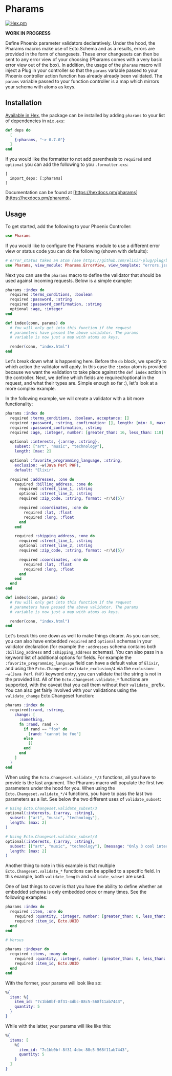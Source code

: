 # Pharams

[![Hex.pm](https://img.shields.io/hexpm/v/pharams.svg)](http://hex.pm/packages/pharams)

**WORK IN PROGRESS**

Define Phoenix parameter validators declaratively. Under the hood, the Pharams macros make use of Ecto.Schema and as a results, errors are provided in the form of changesets. These error changesets can then be sent to any error view of your choosing (Pharams comes with a very basic error view out of the box). In addition, the usage of the `pharams` macro will inject a Plug in your controller so that the `params` variable passed to your Phoenix controller action function has already already been validated. The `params` variable passed to your function controller is a map which mirrors your schema with atoms as keys.

## Installation

[Available in Hex](https://hex.pm/packages/pharams), the package can be installed
by adding `pharams` to your list of dependencies in `mix.exs`:

```elixir
def deps do
  [
    {:pharams, "~> 0.7.0"}
  ]
end
```

If you would like the formatter to not add parenthesis to `required` and `optional` you can add the following to you `.formatter.exs`:

```
[
  import_deps: [:pharams]
]
```

Documentation can be found at [https://hexdocs.pm/pharams](https://hexdocs.pm/pharams).

## Usage

To get started, add the following to your Phoenix Controller:

```elixir
use Pharams
```

If you would like to configure the Pharams module to use a different error view or status code you can do the following (shown with defaults):

```elixir
# error_status takes an atom (see https://github.com/elixir-plug/plug/blob/master/lib/plug/conn/status.ex for full list of supported statuses)
use Pharams, view_module: Pharams.ErrorView, view_template: "errors.json", error_status: :unprocessable_entity, key_type: :atom
```

Next you can use the `pharams` macro to define the validator that should be used against incoming requests. Below is a simple example:

```elixir
pharams :index do
  required :terms_conditions, :boolean
  required :password, :string
  required :password_confirmation, :string
  optional :age, :integer
end

def index(conn, params) do
  # You will only get into this function if the request
  # parameters have passed the above validator. The params
  # variable is now just a map with atoms as keys.

  render(conn, "index.html")
end
```

Let's break down what is happening here. Before the `do` block, we specify to which action the validator will apply. In this case the `:index` atom is provided because we want the validation to take place against the `def index` action in the controller. Next, we define which fields are required/optional in the request, and what their types are. Simple enough so far :), let's look at a more complex example.

In the following example, we will create a validator with a bit more functionality:

```elixir
pharams :index do
  required :terms_conditions, :boolean, acceptance: []
  required :password, :string, confirmation: [], length: [min: 8, max: 16]
  required :password_confirmation, :string
  required :age, :integer, number: [greater_than: 16, less_than: 110]

  optional :interests, {:array, :string},
    subset: ["art", "music", "technology"],
    length: [max: 2]

  optional :favorite_programming_language, :string,
    exclusion: ~w(Java Perl PHP),
    default: "Elixir"

  required :addresses, :one do
    required :billing_address, :one do
      required :street_line_1, :string
      optional :street_line_2, :string
      required :zip_code, :string, format: ~r/\d{5}/

      required :coordinates, :one do
        required :lat, :float
        required :long, :float
      end
    end

    required :shipping_address, :one do
      required :street_line_1, :string
      optional :street_line_2, :string
      required :zip_code, :string, format: ~r/\d{5}/

      required :coordinates, :one do
        required :lat, :float
        required :long, :float
      end
    end
  end
end

def index(conn, params) do
  # You will only get into this function if the request
  # parameters have passed the above validator. The params
  # variable is now just a map with atoms as keys.

  render(conn, "index.html")
end
```

Let's break this one down as well to make things clearer. As you can see, you can also have embedded `required` and `optional` schemas in your validator declaration (for example the `:addresses` schema contains both `:billing_address` and `:shipping_address` schemas). You can also pass in a keyword list of additional options for fields. For example the `:favorite_programming_language` field can have a default value of `Elixir`, and using the `Ecto.Changeset.validate_exclusion/4` via the `exclusion: ~w(Java Perl PHP)` keyword entry, you can validate that the string is not in the provided list. All of the `Ecto.Changeset.validate_*` functions are supported, with the caveat that you call them without their `validate_` prefix. You can also get fairly involved with your validations using the `validate_change` Ecto.Changeset function:

```elixir
pharams :index do
  required(:rand, :string,
    change: [
      :something,
      fn :rand, rand ->
        if rand == "foo" do
          [rand: "cannot be foo"]
        else
          []
        end
      end
    ]
  )
end
```

When using the `Ecto.Changeset.validate_*/3` functions, all you have to provide is the last argument. The Pharams macro will populate the first two parameters under the hood for you. When using the `Ecto.Changeset.validate_*/4` functions, you have to pass the last two parameters as a list. See below the two different uses of `validate_subset`:

```elixir
# Using Ecto.Changeset.validate_subset/3
optional(:interests, {:array, :string},
  subset: ["art", "music", "technology"],
  length: [max: 2]
)

# Using Ecto.Changeset.validate_subset/4
optional(:interests, {:array, :string},
  subset: [["art", "music", "technology"], [message: "Only 3 cool interests to pick from!"]],
  length: [max: 2]
)
```

Another thing to note in this example is that multiple `Ecto.Changeset.validate_*` functions can be applied to a specific field. In this example, both `validate_length` and `validate_subset` are used.

One of last things to cover is that you have the ability to define whether an embedded schema is only embedded once or many times. See the following examples:

```elixir
pharams :index do
  required :item, :one do
    required :quantity, :integer, number: [greater_than: 0, less_than: 100]
    required :item_id, Ecto.UUID
  end
end

# Versus

pharams :indexer do
  required :items, :many do
    required :quantity, :integer, number: [greater_than: 0, less_than: 100]
    required :item_id, Ecto.UUID
  end
end
```

With the former, your params will look like so:

```elixir
%{
  item: %{
    item_id: "7c1bb0bf-8f31-4dbc-88c5-568f11ab7443",
    quantity: 5
  }
}
```

While with the latter, your params will like like this:

```elixir
%{
  items: [
    %{
      item_id: "7c1bb0bf-8f31-4dbc-88c5-568f11ab7443",
      quantity: 5
    }
  ]
}
```
